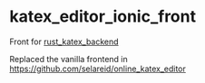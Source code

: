 # katex_editor_ionic_front
Front for [rust_katex_backend](https://github.com/selareid/rust_katex_backend)

Replaced the vanilla frontend in https://github.com/selareid/online_katex_editor
